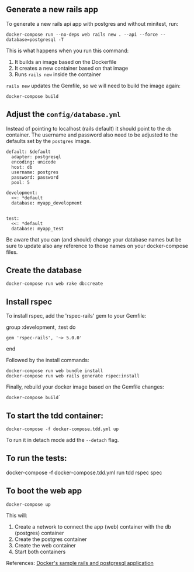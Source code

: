 ## Generate a new rails app 

To generate a new rails api app with postgres and without minitest, run:

```shell
docker-compose run --no-deps web rails new . --api --force --database=postgresql -T
```

This is what happens when you run this command:

1. It builds an image based on the Dockerfile
2. It creates a new container based on that image
3. Runs `rails new` inside the container

`rails new` updates the Gemfile, so we will need to build the image again:

```shell
docker-compose build
```

## Adjust the `config/database.yml`

Instead of pointing to localhost (rails default) it should point to the `db` container. The username and password also
need to be adjusted to the defaults set by the `postgres` image.

```
default: &default
  adapter: postgresql
  encoding: unicode
  host: db
  username: postgres
  password: password
  pool: 5

development:
  <<: *default
  database: myapp_development


test:
  <<: *default
  database: myapp_test
```

Be aware that you can (and should) change your database names but be sure to update also any reference to those names on your docker-compose files. 

## Create the database

```shell
docker-compose run web rake db:create
```

## Install rspec

To install rspec, add the 'rspec-rails' gem to your Gemfile:

group :development, :test do
  ```shell
  gem 'rspec-rails', '~> 5.0.0'
  ```
end

Followed by the install commands:

```shell
docker-compose run web bundle install
docker-compose run web rails generate rspec:install
```

Finally, rebuild your docker image based on the Gemfile changes: 
```shell
docker-compose build`
```

## To start the tdd container: 

```
docker-compose -f docker-compose.tdd.yml up
```

To run it in detach mode add the `--detach` flag.

## To run the tests: 

docker-compose -f docker-compose.tdd.yml run tdd rspec spec

## To boot the web app

```shell
docker-compose up
```

This will:

1. Create a network to connect the app (web) container with the db (postgres)
   container
2. Create the postgres container
3. Create the web container
4. Start both containers

References: [Docker's sample rails and postgresql application](https://docs.docker.com/samples/rails/)
